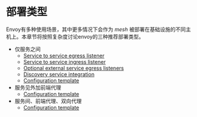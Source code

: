 # 部署类型

Envoy有多种使用场景，其中更多情况下会作为 *mesh* 被部署在基础设施的不同主机上。本章节将按照复杂度讨论envoy的三种推荐部署类型。

- 仅服务之间
  - [Service to service egress listener](service_to_service.md#service-to-service-egress-listener)
  - [Service to service ingress listener](service_to_service.md#service-to-service-ingress-listener)
  - [Optional external service egress listeners](service_to_service.md#optional-external-service-egress-listeners)
  - [Discovery service integration](service_to_service.md#discovery-service-integration)
  - [Configuration template](service_to_service.md#configuration-template)
- 服务见外加前端代理
  - [Configuration template](front_proxy.md#configuration-template)
- 服务间、前端代理、双向代理
  - [Configuration template](double_proxy.md#configuration-template)

